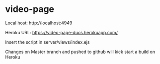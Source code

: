 # video-page

Local host: http://localhost:4949

Heroku URL: https://video-page-ducs.herokuapp.com/

Insert the script in server/views/index.ejs

Changes on Master branch and pushed to github will kick start a build on Heroku 
